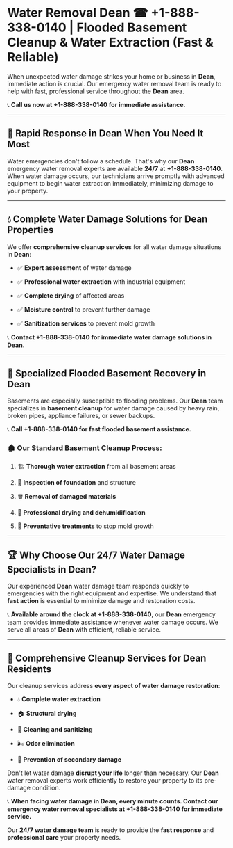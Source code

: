 # Water Removal Dean ☎ +1-888-338-0140 | Flooded Basement Cleanup & Water Extraction (Fast & Reliable)

When unexpected water damage strikes your home or business in **Dean**, immediate action is crucial. Our emergency water removal team is ready to help with fast, professional service throughout the **Dean** area. 

📞 **Call us now at +1-888-338-0140 for immediate assistance.**
---
## 🚀 Rapid Response in Dean When You Need It Most
Water emergencies don't follow a schedule. That's why our **Dean** emergency water removal experts are available **24/7** at **+1-888-338-0140**. When water damage occurs, our technicians arrive promptly with advanced equipment to begin water extraction immediately, minimizing damage to your property.
---
## 💧 Complete Water Damage Solutions for Dean Properties
We offer **comprehensive cleanup services** for all water damage situations in **Dean**:
- ✅ **Expert assessment** of water damage  
- ✅ **Professional water extraction** with industrial equipment  
- ✅ **Complete drying** of affected areas  
- ✅ **Moisture control** to prevent further damage  
- ✅ **Sanitization services** to prevent mold growth  
📞 **Contact +1-888-338-0140 for immediate water damage solutions in Dean.**
---
## 🌊 Specialized Flooded Basement Recovery in Dean
Basements are especially susceptible to flooding problems. Our **Dean** team specializes in **basement cleanup** for water damage caused by heavy rain, broken pipes, appliance failures, or sewer backups. 
📞 **Call +1-888-338-0140 for fast flooded basement assistance.**
### 🏚️ Our Standard Basement Cleanup Process:
1. 🏗️ **Thorough water extraction** from all basement areas  
2. 🔎 **Inspection of foundation** and structure  
3. 🗑️ **Removal of damaged materials**  
4. 💨 **Professional drying and dehumidification**  
5. 🚫 **Preventative treatments** to stop mold growth  
---
## 🏆 Why Choose Our 24/7 Water Damage Specialists in Dean?
Our experienced **Dean** water damage team responds quickly to emergencies with the right equipment and expertise. We understand that **fast action** is essential to minimize damage and restoration costs.
📞 **Available around the clock at +1-888-338-0140**, our **Dean** emergency team provides immediate assistance whenever water damage occurs. We serve all areas of **Dean** with efficient, reliable service.
---
## 🧹 Comprehensive Cleanup Services for Dean Residents
Our cleanup services address **every aspect of water damage restoration**:
- 💧 **Complete water extraction**  
- 🏠 **Structural drying**  
- 🧼 **Cleaning and sanitizing**  
- 🌬️ **Odor elimination**  
- 🚫 **Prevention of secondary damage**  
Don't let water damage **disrupt your life** longer than necessary. Our **Dean** water removal experts work efficiently to restore your property to its pre-damage condition.
📞 **When facing water damage in Dean, every minute counts. Contact our emergency water removal specialists at +1-888-338-0140 for immediate service.**
Our **24/7 water damage team** is ready to provide the **fast response** and **professional care** your property needs.
